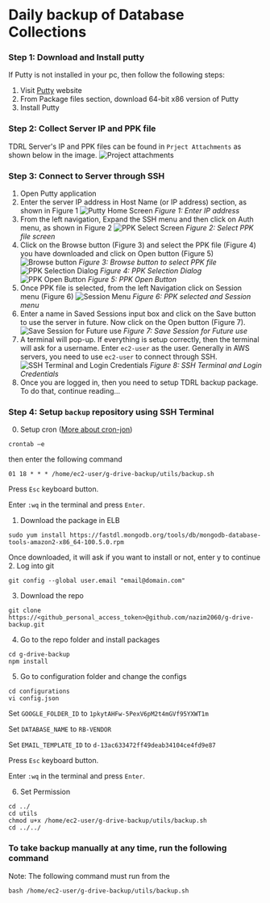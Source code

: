 # Daily backup of Database Collections

### Step 1: Download and Install putty
If Putty is not installed in your pc, then follow the following steps:
1. Visit [Putty](https://www.chiark.greenend.org.uk/~sgtatham/putty/latest.html) website
2. From Package files section, download 64-bit x86 version of Putty
3. Install Putty

### Step 2: Collect Server IP and PPK file
TDRL Server's IP and PPK files can be found in `Prject Attachments` as shown below in the image.
![Project attachments](https://elasticbeanstalk-ap-southeast-1-677312808939.s3.ap-southeast-1.amazonaws.com/uploads/notes/Backup/Attachments.png)

### Step 3: Connect to Server through SSH
1. Open Putty application
2. Enter the server IP address in Host Name (or IP address) section, as shown in Figure 1
![Putty Home Screen](https://elasticbeanstalk-ap-southeast-1-677312808939.s3.ap-southeast-1.amazonaws.com/uploads/notes/Backup/Step-2.png)
*Figure 1: Enter IP address*
3. From the left navigation, Expand the SSH menu and then click on Auth menu, as shown in Figure 2
![PPK Select Screen](https://elasticbeanstalk-ap-southeast-1-677312808939.s3.ap-southeast-1.amazonaws.com/uploads/notes/Backup/Step-3.png)
*Figure 2: Select PPK file screen*
4. Click on the Browse button (Figure 3) and select the PPK file (Figure 4) you have downloaded and click on Open button (Figure 5)
![Browse button](https://elasticbeanstalk-ap-southeast-1-677312808939.s3.ap-southeast-1.amazonaws.com/uploads/notes/Backup/Step-4.png)
*Figure 3: Browse button to select PPK file*
![PPK Selection Dialog](https://elasticbeanstalk-ap-southeast-1-677312808939.s3.ap-southeast-1.amazonaws.com/uploads/notes/Backup/Step-5.png)
*Figure 4: PPK Selection Dialog*
![PPK Open Button](https://elasticbeanstalk-ap-southeast-1-677312808939.s3.ap-southeast-1.amazonaws.com/uploads/notes/Backup/Step-6.png)
*Figure 5: PPK Open Button*
5. Once PPK file is selected, from the left Navigation click on Session menu (Figure 6)
![Session Menu](https://elasticbeanstalk-ap-southeast-1-677312808939.s3.ap-southeast-1.amazonaws.com/uploads/notes/Backup/Step-7.png)
*Figure 6: PPK selected and Session menu*
6. Enter a name in Saved Sessions input box and click on the Save button to use the server in future. Now click on the Open button (Figure 7).
![Save Session for Future use](https://elasticbeanstalk-ap-southeast-1-677312808939.s3.ap-southeast-1.amazonaws.com/uploads/notes/Backup/Step-8.png)
*Figure 7: Save Session for Future use*
7. A terminal will pop-up. If everything is setup correctly, then the terminal will ask for a username. Enter `ec2-user` as the user. Generally in AWS servers, you need to use `ec2-user` to connect through SSH. 
![SSH Terminal and Login Credentials](https://elasticbeanstalk-ap-southeast-1-677312808939.s3.ap-southeast-1.amazonaws.com/uploads/notes/Backup/Step-9.png)
*Figure 8: SSH Terminal and Login Credentials*
8. Once you are logged in, then you need to setup TDRL backup package. To do that, continue reading...

### Step 4: Setup `backup` repository using SSH Terminal
0. Setup cron ([More about cron-jon](https://www.freecodecamp.org/news/cron-jobs-in-linux/))
```
crontab –e
```
then enter the following command
```
01 18 * * * /home/ec2-user/g-drive-backup/utils/backup.sh
```
Press `Esc` keyboard button. 

Enter `:wq` in the terminal and press `Enter`.
1. Download the package in ELB
```
sudo yum install https://fastdl.mongodb.org/tools/db/mongodb-database-tools-amazon2-x86_64-100.5.0.rpm
```
Once downloaded, it will ask if you want to install or not, enter y to continue
2. Log into git
```
git config --global user.email "email@domain.com"
```
3. Download the repo
```
git clone https://<github_personal_access_token>@github.com/nazim2060/g-drive-backup.git
```
4. Go to the repo folder and install packages
```
cd g-drive-backup
npm install
```
5. Go to configuration folder and change the configs
```
cd configurations
vi config.json
```

Set `GOOGLE_FOLDER_ID` to `1pkytAHFw-5PexV6pM2t4mGVf95YXWT1m`

Set `DATABASE_NAME` to `RB-VENDOR`

Set `EMAIL_TEMPLATE_ID` to `d-13ac633472ff49deab34104ce4fd9e87`

Press `Esc` keyboard button. 

Enter `:wq` in the terminal and press `Enter`.

6. Set Permission
```
cd ../
cd utils
chmod u+x /home/ec2-user/g-drive-backup/utils/backup.sh
cd ../../
```
### To take backup manually at any time, run the following command
Note: The following command must run from the 
```
bash /home/ec2-user/g-drive-backup/utils/backup.sh
```
